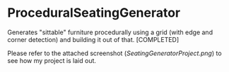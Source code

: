 # ProceduralSeatingGenerator
Generates "sittable" furniture procedurally using a grid (with edge and corner detection) and building it out of that. [COMPLETED]

Please refer to the attached screenshot (*SeatingGeneratorProject.png*) to see how my project is laid out.
